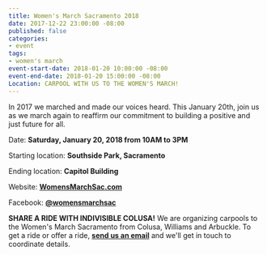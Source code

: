 ```yaml
---
title: Women's March Sacramento 2018
date: 2017-12-22 23:00:00 -08:00
published: false
categories:
- event
tags:
- women's march
event-start-date: 2018-01-20 10:00:00 -08:00
event-end-date: 2018-01-20 15:00:00 -08:00
Location: CARPOOL WITH US TO THE WOMEN'S MARCH!
---
```


In 2017 we marched and made our voices heard. This January 20th, join us as we march again to reaffirm our commitment to building a positive and just future for all. 

Date: **Saturday, January 20, 2018 from 10AM to 3PM**

Starting location: **Southside Park, Sacramento**

Ending location: **Capitol Building**

Website: [**WomensMarchSac.com**](http://WomensMarchSac.com)

Facebook: [**@womensmarchsac**](https://www.facebook.com/events/299702777200197)

**SHARE A RIDE WITH INDIVISIBLE COLUSA!**
We are organizing carpools to the Women's March Sacramento from Colusa, Williams and Arbuckle. To get a ride or offer a ride, [**send us an email**](mailto:indivisiblecolusa@gmail.com) and we'll get in touch to coordinate details. 